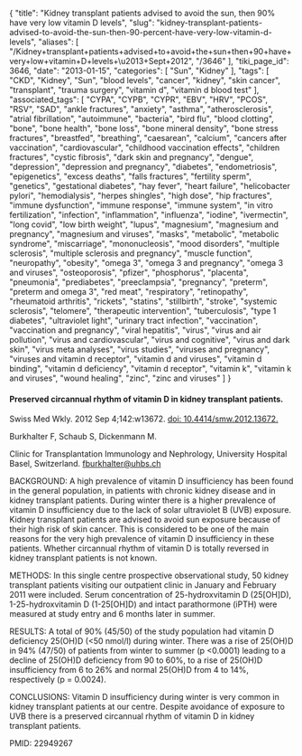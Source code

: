 {
    "title": "Kidney transplant patients advised to avoid the sun, then 90% have very low vitamin D levels",
    "slug": "kidney-transplant-patients-advised-to-avoid-the-sun-then-90-percent-have-very-low-vitamin-d-levels",
    "aliases": [
        "/Kidney+transplant+patients+advised+to+avoid+the+sun+then+90+have+very+low+vitamin+D+levels+\u2013+Sept+2012",
        "/3646"
    ],
    "tiki_page_id": 3646,
    "date": "2013-01-15",
    "categories": [
        "Sun",
        "Kidney"
    ],
    "tags": [
        "CKD",
        "Kidney",
        "Sun",
        "blood levels",
        "cancer",
        "kidney",
        "skin cancer",
        "transplant",
        "trauma surgery",
        "vitamin d",
        "vitamin d blood test"
    ],
    "associated_tags": [
        "CYPA",
        "CYPB",
        "CYPR",
        "EBV",
        "HRV",
        "PCOS",
        "RSV",
        "SAD",
        "ankle fractures",
        "anxiety",
        "asthma",
        "atherosclerosis",
        "atrial fibrillation",
        "autoimmune",
        "bacteria",
        "bird flu",
        "blood clotting",
        "bone",
        "bone health",
        "bone loss",
        "bone mineral density",
        "bone stress fractures",
        "breastfed",
        "breathing",
        "caesarean",
        "calcium",
        "cancers after vaccination",
        "cardiovascular",
        "childhood vaccination effects",
        "children fractures",
        "cystic fibrosis",
        "dark skin and pregnancy",
        "dengue",
        "depression",
        "depression and pregnancy",
        "diabetes",
        "endometriosis",
        "epigenetics",
        "excess deaths",
        "falls fractures",
        "fertility sperm",
        "genetics",
        "gestational diabetes",
        "hay fever",
        "heart failure",
        "helicobacter pylori",
        "hemodialysis",
        "herpes shingles",
        "high dose",
        "hip fractures",
        "immune dysfunction",
        "immune response",
        "immune system",
        "in vitro fertilization",
        "infection",
        "inflammation",
        "influenza",
        "iodine",
        "ivermectin",
        "long covid",
        "low birth weight",
        "lupus",
        "magnesium",
        "magnesium and pregnancy",
        "magnesium and viruses",
        "masks",
        "metabolic",
        "metabolic syndrome",
        "miscarriage",
        "mononucleosis",
        "mood disorders",
        "multiple sclerosis",
        "multiple sclerosis and pregnancy",
        "muscle function",
        "neuropathy",
        "obesity",
        "omega 3",
        "omega 3 and pregnancy",
        "omega 3 and viruses",
        "osteoporosis",
        "pfizer",
        "phosphorus",
        "placenta",
        "pneumonia",
        "prediabetes",
        "preeclampsia",
        "pregnancy",
        "preterm",
        "preterm and omega 3",
        "red meat",
        "respiratory",
        "retinopathy",
        "rheumatoid arthritis",
        "rickets",
        "statins",
        "stillbirth",
        "stroke",
        "systemic sclerosis",
        "telomere",
        "therapeutic intervention",
        "tuberculosis",
        "type 1 diabetes",
        "ultraviolet light",
        "urinary tract infection",
        "vaccination",
        "vaccination and pregnancy",
        "viral hepatitis",
        "virus",
        "virus and air pollution",
        "virus and cardiovascular",
        "virus and cognitive",
        "virus and dark skin",
        "virus meta analyses",
        "virus studies",
        "viruses and pregnancy",
        "viruses and vitamin d receptor",
        "vitamin d and viruses",
        "vitamin d binding",
        "vitamin d deficiency",
        "vitamin d receptor",
        "vitamin k",
        "vitamin k and viruses",
        "wound healing",
        "zinc",
        "zinc and viruses"
    ]
}


#### Preserved circannual rhythm of vitamin D in kidney transplant patients.

Swiss Med Wkly. 2012 Sep 4;142:w13672. [doi: 10.4414/smw.2012.13672.](https://doi.org/10.4414/smw.2012.13672.)

Burkhalter F, Schaub S, Dickenmann M.

Clinic for Transplantation Immunology and Nephrology, University Hospital Basel, Switzerland. fburkhalter@uhbs.ch

BACKGROUND: A high prevalence of vitamin D insufficiency has been found in the general population, in patients with chronic kidney disease and in kidney transplant patients. During winter there is a higher prevalence of vitamin D insufficiency due to the lack of solar ultraviolet B (UVB) exposure. Kidney transplant patients are advised to avoid sun exposure because of their high risk of skin cancer. This is considered to be one of the main reasons for the very high prevalence of vitamin D insufficiency in these patients. Whether circannual rhythm of vitamin D is totally reversed in kidney transplant patients is not known.

METHODS: In this single centre prospective observational study, 50 kidney transplant patients visiting our outpatient clinic in January and February 2011 were included. Serum concentration of 25-hydroxvitamin D (25<span>[OH]</span>D), 1-25-hydroxvitamin D (1-25<span>[OH]</span>D) and intact parathormone (iPTH) were measured at study entry and 6 months later in summer.

RESULTS: A total of 90% (45/50) of the study population had vitamin D deficiency 25(OH)D (<50 nmol/l) during winter. There was a rise of 25(OH)D in 94% (47/50) of patients from winter to summer (p <0.0001) leading to a decline of 25(OH)D deficiency from 90 to 60%, to a rise of 25(OH)D insufficiency from 6 to 26% and normal 25(OH)D from 4 to 14%, respectively (p = 0.0024).

CONCLUSIONS: Vitamin D insufficiency during winter is very common in kidney transplant patients at our centre. Despite avoidance of exposure to UVB there is a preserved circannual rhythm of vitamin D in kidney transplant patients.

PMID:     22949267